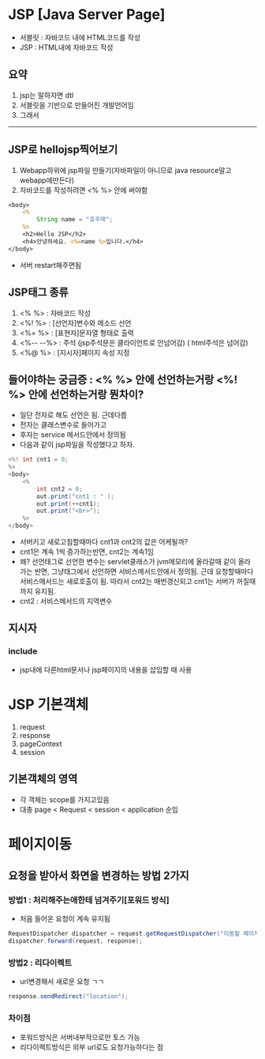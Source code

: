 # JSP [Java Server Page]
- 서블릿 : 자바코드 내에 HTML코드를 작성 
- JSP : HTML내에 자바코드 작성

## 요약
1. jsp는 말하자면 dtl 
2. 서블릿을 기반으로 만들어진 개발언어임
3. 그래서 
<hr>

## JSP로 hellojsp찍어보기
1. Webapp하위에 jsp파일 만들기(자바파일이 아니므로 java resource말고 webapp에만든다)
2.  자바코드를 작성하려면 <% %> 안에 써야함
```jsp
<body>
	<%
		String name = "호우재";
	%>
	<h2>Hello JSP</h2>
	<h4>안녕하세요. <%=name %>입니다.</h4>
</body>

```
- 서버 restart해주면됨

## JSP태그 종류
1. <%  %> : 자바코드 작성
2. <%!  %> : [선언자]변수와 메소드 선언
3. <%=  %> : [표현자]문자열 형태로 출력
4. <%-- --%> : 주석 (jsp주석문은 클라이언트로 안넘어감) ( html주석은 넘어감)
5. <%@ %> : [지시자]페이지 속성 지정


## 들어야하는 궁금증 : <% %> 안에 선언하는거랑 <%! %> 안에 선언하는거랑 뭔차이?
- 일단 전자로 해도 선언은 됨. 근데다름
- 전자는 클래스변수로 들어가고
- 후자는 service 메서드안에서 정의됨
- 다음과 같이 jsp파일을 작성했다고 하자.
```java
<%! int cnt1 = 0;
%>
<body>
    <%
        int cnt2 = 0;
        out.print("cnt1 : " );
        out.print(++cnt1);
        out.print("<br>");
    %>
</body>
```
- 서버키고 새로고침할때마다 cnt1과 cnt2의 값은 어케될까?
- cnt1은 계속 1씩 증가하는반면, cnt2는 계속1임
- 왜? 선언태그로 선언한 변수는 servlet클래스가 jvm메모리에 올라갈때 같이 올라가는 반면, 그냥태그에서 선언하면 서비스메서드안에서 정의됨. 근데 요청할때마다 서비스메서드는 새로호출이 됨. 따라서 cnt2는 매번갱신되고 cnt1는 서버가 꺼질때까지 유지됨.
- cnt2 : 서비스메서드의 지역변수

## 지시자
### include
- jsp내에 다른html문서나 jsp페이지의 내용을 삽입할 때 사용


# JSP 기본객체
1.  request
2. response
3. pageContext
4. session
## 기본객체의 영역
- 각 객체는 scope를 가지고있음
- 대충  page < Request < session < application 순임


# 페이지이동 

##  요청을 받아서 화면을 변경하는 방법 2가지
### 방법1 :  처리해주는애한테 넘겨주기[포워드 방식]
- 처음 들어온 요청이 계속 유지됨
```java
RequestDispatcher dispatcher = request.getRequestDispatcher("이동할 페이지");
dispatcher.forward(request, response);
```


### 방법2 : 리다이렉트 
- url변경해서 새로운 요청 ㄱㄱ

```java
response.sendRedirect("location");
```

### 차이점
- 포워드방식은 서버내부적으로만 토스 가능
- 리다이렉트방식은 외부 url로도 요청가능하다는 점